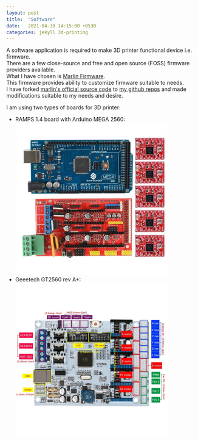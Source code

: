 ```yaml
---
layout: post
title:  "Software"
date:   2021-04-30 14:15:00 +0530
categories: jekyll 3d-printing
---
```



A software application is required to make 3D printer functional device i.e. firmware.\
There are a few close-source and free and open source (FOSS) firmware providers available.\
What I have chosen is [Marlin Firmware].\
This firmware provides ability to customize firmware suitable to needs.\
I have forked [marlin's official source code] to [my github repos] and made modifications suitable to my needs and desire.


I am using two types of boards for 3D printer:
 - RAMPS 1.4 board with Arduino MEGA 2560:\
    <img src="https://github.com/ogdhekne/ogdhekne.github.io/raw/main/files/images/3D-Printing/1_8_8-768x768.jpg" width="400" height="400">
 - Geeetech GT2560  rev A+:\
    <img src="https://github.com/ogdhekne/ogdhekne.github.io/raw/main/files/images/3D-Printing/GT2560.jpg" width="400" height="400">



[Marlin Firmware]: https://marlinfw.org

[marlin's official source code]: https://github.com/MarlinFirmware/Marlin.git

[my github repos]: https://github.com/ogdhekne/marlin-corexy.git